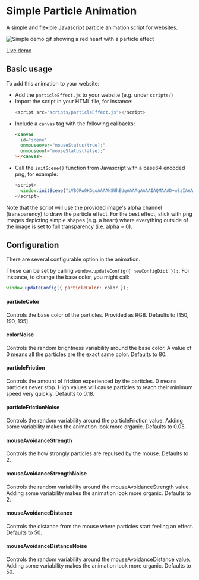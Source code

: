 # Simple Particle Animation

A simple and flexible Javascript particle animation script for websites.

![Simple demo gif showing a red heart with a particle effect](assets/demo.gif)

[Live demo](https://edoardodanna.github.io/simple-particle-animation/)

## Basic usage

To add this animation to your website:

- Add the `particleEffect.js` to your website (e.g. under `scripts/`)
- Import the script in your HTML file, for instance:
  ```js
  <script src="scripts/particleEffect.js"></script>
  ```
- Include a `canvas` tag with the following callbacks:
  ```html
  <canvas
    id="scene"
    onmouseover="mouseStatus(true);"
    onmouseout="mouseStatus(false);"
  ></canvas>
  ```
- Call the `initScene()` function from Javascript with a base64 encoded png, for example:
  ```js
  <script>
    window.initScene("iVBORw0KGgoAAAANSUhEUgAAAAgAAAAIAQMAAAD+wSzIAAAABlBMVEX///+/v7+jQ3Y5AAAADklEQVQI12P4AIX8EAgALgAD/aNpbtEAAAAASUVORK5CYII");
  </script>
  ```

Note that the script will use the provided image's alpha channel (transparency) to draw the particle effect. For the best effect, stick with png images depicting simple shapes (e.g. a heart) where everything outside of the image is set to full transparency (i.e. alpha = 0).

## Configuration

There are several configurable option in the animation.

These can be set by calling `window.updateConfig({ newConfigDict });`. For instance, to change the base color, you might call:

```js
window.updateConfig({ particleColor: color });
```

#### particleColor

Controls the base color of the particles. Provided as RGB.
Defaults to [150, 190, 195].

#### colorNoise

Controls the random brightness variability around the base color. A value of 0 means all the particles are the exact same color.
Defaults to 80.

#### particleFriction

Controls the amount of friction experienced by the particles. 0 means particles never stop. High values will cause particles to reach their minimum speed very quickly.
Defaults to 0.18.

#### particleFrictionNoise

Controls the random variability around the particleFriction value. Adding some variability makes the animation look more organic.
Defaults to 0.05.

#### mouseAvoidanceStrength

Controls the how strongly particles are repulsed by the mouse.
Defaults to 2.

#### mouseAvoidanceStrengthNoise

Controls the random variability around the mouseAvoidanceStrength value. Adding some variability makes the animation look more organic.
Defaults to 2.

#### mouseAvoidanceDistance

Controls the distance from the mouse where particles start feeling an effect.
Defaults to 50.

#### mouseAvoidanceDistanceNoise

Controls the random variability around the mouseAvoidanceDistance value. Adding some variability makes the animation look more organic.
Defaults to 50.
